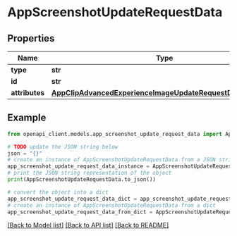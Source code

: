 # AppScreenshotUpdateRequestData


## Properties

Name | Type | Description | Notes
------------ | ------------- | ------------- | -------------
**type** | **str** |  | 
**id** | **str** |  | 
**attributes** | [**AppClipAdvancedExperienceImageUpdateRequestDataAttributes**](AppClipAdvancedExperienceImageUpdateRequestDataAttributes.md) |  | [optional] 

## Example

```python
from openapi_client.models.app_screenshot_update_request_data import AppScreenshotUpdateRequestData

# TODO update the JSON string below
json = "{}"
# create an instance of AppScreenshotUpdateRequestData from a JSON string
app_screenshot_update_request_data_instance = AppScreenshotUpdateRequestData.from_json(json)
# print the JSON string representation of the object
print(AppScreenshotUpdateRequestData.to_json())

# convert the object into a dict
app_screenshot_update_request_data_dict = app_screenshot_update_request_data_instance.to_dict()
# create an instance of AppScreenshotUpdateRequestData from a dict
app_screenshot_update_request_data_from_dict = AppScreenshotUpdateRequestData.from_dict(app_screenshot_update_request_data_dict)
```
[[Back to Model list]](../README.md#documentation-for-models) [[Back to API list]](../README.md#documentation-for-api-endpoints) [[Back to README]](../README.md)


